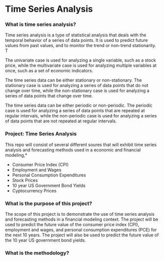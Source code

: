 # Time Series Analysis


### What is time series analysis?

Time series analysis is a type of statistical analysis that deals with the temporal behavior of a series of data points. It is used to predict future values from past values, and to monitor the trend or non-trend stationarity. T

The univariate case is used for analyzing a single variable, such as a stock price, while the multivariate case is used for analyzing multiple variables at once, such as a set of economic indicators. 

The time series data can be either stationary or non-stationary. The stationary case is used for analyzing a series of data points that do not change over time, while the non-stationary case is used for analyzing a series of data points that change over time. 

The time series data can be either periodic or non-periodic. The periodic case is used for analyzing a series of data points that are repeated at regular intervals, while the non-periodic case is used for analyzing a series of data points that are not repeated at regular intervals.


### Project: Time Series Analysis

This repo will consist of several different soures that will exhibit time series analysis and forecasting methods used in a economic and financial modeling,*   
 - Consumer Price Index (CPI)
 - Employment and Wages
 - Personal Consumption Expenditures
 - Stock Prices
 - 10 year US Government Bond Yields
 - Cyptocurrency Prices

### What is the purpose of this project?

The scope of this project is to demonstrate the use of time series analysis and forecasting methods in a financial modeling context. The project will be used to predict the future value of the consumer price index (CPI), employment and wages, and personal consumption expenditures (PCE) for the next 10 years. The project will also be used to predict the future value of the 10 year US government bond yields.


### What is the methodology?

